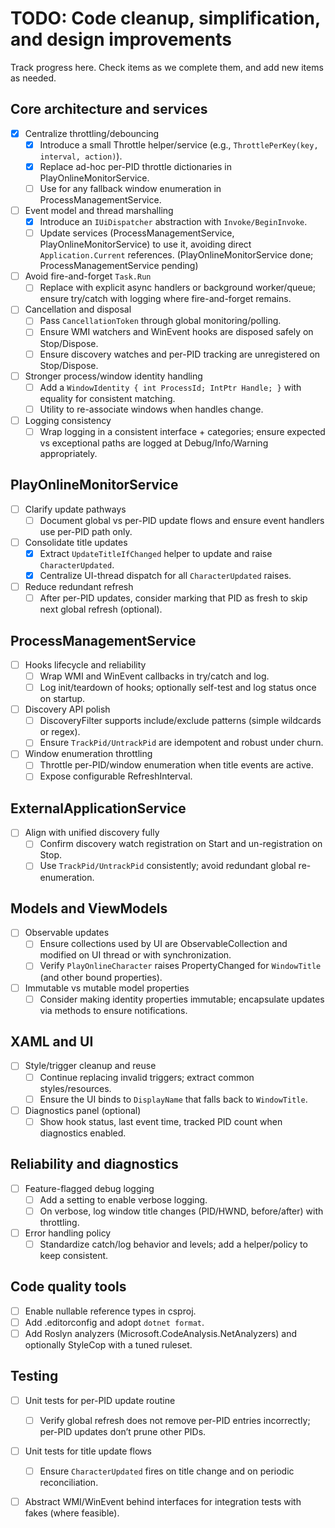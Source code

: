 # TODO: Code cleanup, simplification, and design improvements

Track progress here. Check items as we complete them, and add new items as needed.

## Core architecture and services
- [x] Centralize throttling/debouncing
  - [x] Introduce a small Throttle helper/service (e.g., `ThrottlePerKey(key, interval, action)`).
  - [x] Replace ad-hoc per-PID throttle dictionaries in PlayOnlineMonitorService.
  - [ ] Use for any fallback window enumeration in ProcessManagementService.
- [ ] Event model and thread marshalling
  - [x] Introduce an `IUiDispatcher` abstraction with `Invoke/BeginInvoke`.
  - [ ] Update services (ProcessManagementService, PlayOnlineMonitorService) to use it, avoiding direct `Application.Current` references. (PlayOnlineMonitorService done; ProcessManagementService pending)
- [ ] Avoid fire-and-forget `Task.Run`
  - [ ] Replace with explicit async handlers or background worker/queue; ensure try/catch with logging where fire-and-forget remains.
- [ ] Cancellation and disposal
  - [ ] Pass `CancellationToken` through global monitoring/polling.
  - [ ] Ensure WMI watchers and WinEvent hooks are disposed safely on Stop/Dispose.
  - [ ] Ensure discovery watches and per-PID tracking are unregistered on Stop/Dispose.
- [ ] Stronger process/window identity handling
  - [ ] Add a `WindowIdentity { int ProcessId; IntPtr Handle; }` with equality for consistent matching.
  - [ ] Utility to re-associate windows when handles change.
- [ ] Logging consistency
  - [ ] Wrap logging in a consistent interface + categories; ensure expected vs exceptional paths are logged at Debug/Info/Warning appropriately.

## PlayOnlineMonitorService
- [ ] Clarify update pathways
  - [ ] Document global vs per-PID update flows and ensure event handlers use per-PID path only.
- [ ] Consolidate title updates
  - [x] Extract `UpdateTitleIfChanged` helper to update and raise `CharacterUpdated`.
  - [x] Centralize UI-thread dispatch for all `CharacterUpdated` raises.
- [ ] Reduce redundant refresh
  - [ ] After per-PID updates, consider marking that PID as fresh to skip next global refresh (optional).

## ProcessManagementService
- [ ] Hooks lifecycle and reliability
  - [ ] Wrap WMI and WinEvent callbacks in try/catch and log.
  - [ ] Log init/teardown of hooks; optionally self-test and log status once on startup.
- [ ] Discovery API polish
  - [ ] DiscoveryFilter supports include/exclude patterns (simple wildcards or regex).
  - [ ] Ensure `TrackPid/UntrackPid` are idempotent and robust under churn.
- [ ] Window enumeration throttling
  - [ ] Throttle per-PID/window enumeration when title events are active.
  - [ ] Expose configurable RefreshInterval.

## ExternalApplicationService
- [ ] Align with unified discovery fully
  - [ ] Confirm discovery watch registration on Start and un-registration on Stop.
  - [ ] Use `TrackPid/UntrackPid` consistently; avoid redundant global re-enumeration.

## Models and ViewModels
- [ ] Observable updates
  - [ ] Ensure collections used by UI are ObservableCollection and modified on UI thread or with synchronization.
  - [ ] Verify `PlayOnlineCharacter` raises PropertyChanged for `WindowTitle` (and other bound properties).
- [ ] Immutable vs mutable model properties
  - [ ] Consider making identity properties immutable; encapsulate updates via methods to ensure notifications.

## XAML and UI
- [ ] Style/trigger cleanup and reuse
  - [ ] Continue replacing invalid triggers; extract common styles/resources.
  - [ ] Ensure the UI binds to `DisplayName` that falls back to `WindowTitle`.
- [ ] Diagnostics panel (optional)
  - [ ] Show hook status, last event time, tracked PID count when diagnostics enabled.

## Reliability and diagnostics
- [ ] Feature-flagged debug logging
  - [ ] Add a setting to enable verbose logging.
  - [ ] On verbose, log window title changes (PID/HWND, before/after) with throttling.
- [ ] Error handling policy
  - [ ] Standardize catch/log behavior and levels; add a helper/policy to keep consistent.

## Code quality tools
- [ ] Enable nullable reference types in csproj.
- [ ] Add .editorconfig and adopt `dotnet format`.
- [ ] Add Roslyn analyzers (Microsoft.CodeAnalysis.NetAnalyzers) and optionally StyleCop with a tuned ruleset.

## Testing
- [ ] Unit tests for per-PID update routine
  - [ ] Verify global refresh does not remove per-PID entries incorrectly; per-PID updates don’t prune other PIDs.
- [ ] Unit tests for title update flows
  - [ ] Ensure `CharacterUpdated` fires on title change and on periodic reconciliation.
- [ ] Abstract WMI/WinEvent behind interfaces for integration tests with fakes (where feasible).

